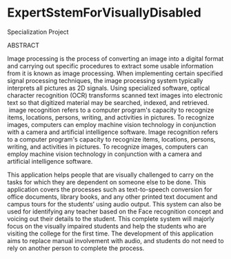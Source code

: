 # ExpertSstemForVisuallyDisabled
Specialization Project

ABSTRACT

Image processing is the process of converting an image into a digital format and carrying out specific procedures to extract some usable information from it is known as image processing. When implementing certain specified signal processing techniques, the image processing system typically interprets all pictures as 2D signals. Using specialized software, optical character recognition (OCR) transforms scanned text images into electronic text so that digitized material may be searched, indexed, and retrieved.  image recognition refers to a computer program's capacity to recognize items, locations, persons, writing, and activities in pictures. To recognize images, computers can employ machine vision technology in conjunction with a camera and artificial intelligence software. Image recognition refers to a computer program's capacity to recognize items, locations, persons, writing, and activities in pictures. To recognize images, computers can employ machine vision technology in conjunction with a camera and artificial intelligence software. 

This application helps people that are visually challenged to carry on the tasks for which they are dependent on someone else to be done. This application covers the processes such as text-to-speech conversion for office documents, library books, and any other printed text document and campus tours for the students’ using audio output. This system can also be used for identifying any teacher based on the Face recognition concept and voicing out their details to the student. This complete system will majorly focus on the visually impaired students and help the students who are visiting the college for the first time. The development of this application aims to replace manual involvement with audio, and students do not need to rely on another person to complete the process.
